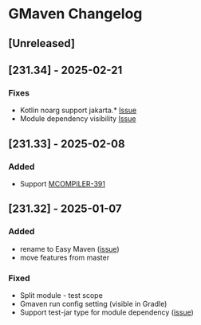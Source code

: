 # GMaven Changelog

## [Unreleased]

## [231.34] - 2025-02-21

### Fixes

- Kotlin noarg support jakarta.* [Issue](https://github.com/grisha9/gmaven-plugin/issues/29)
- Module dependency visibility [Issue](https://github.com/grisha9/gmaven-plugin/issues/27)

## [231.33] - 2025-02-08

### Added

- Support [MCOMPILER-391](https://issues.apache.org/jira/browse/MCOMPILER-391)

## [231.32] - 2025-01-07
### Added
- rename to Easy Maven ([issue](https://github.com/grisha9/gmaven-plugin/issues/10))
- move features from master
### Fixed
- Split module - test scope
- Gmaven run config setting (visible in Gradle)
- Support test-jar type for module dependency ([issue](https://github.com/grisha9/gmaven-plugin/issues/15))
